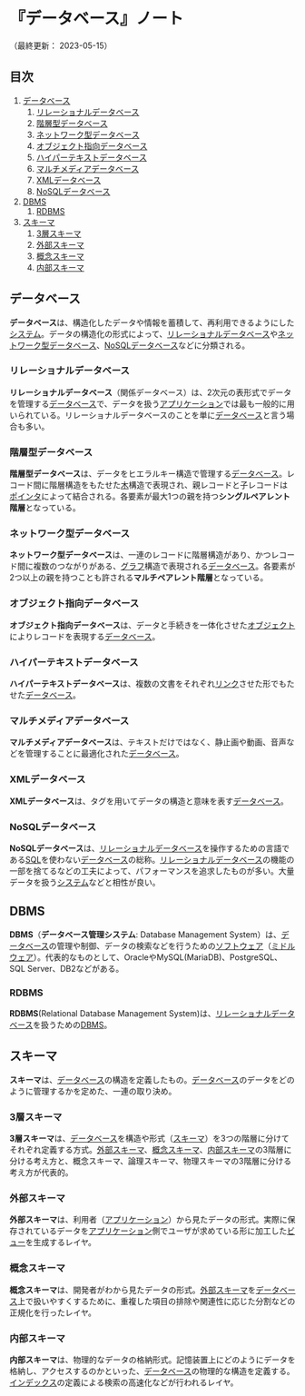 # 『データベース』ノート

（最終更新： 2023-05-15）


## 目次

1. [データベース](#データベース)
	1. [リレーショナルデータベース](#リレーショナルデータベース)
	1. [階層型データベース](#階層型データベース)
	1. [ネットワーク型データベース](#ネットワーク型データベース)
	1. [オブジェクト指向データベース](#オブジェクト指向データベース)
	1. [ハイパーテキストデータベース](#ハイパーテキストデータベース)
	1. [マルチメディアデータベース](#マルチメディアデータベース)
	1. [XMLデータベース](#xmlデータベース)
	1. [NoSQLデータベース](#NoSQLデータベース)
1. [DBMS](#dbms)
	1. [RDBMS](#rdbms)
1. [スキーマ](#スキーマ)
	1. [3層スキーマ](#3層スキーマ)
	1. [外部スキーマ](#外部スキーマ)
	1. [概念スキーマ](#概念スキーマ)
	1. [内部スキーマ](#内部スキーマ)


## データベース

**データベース**は、構造化したデータや情報を蓄積して、再利用できるようにした[システム](../../../../system/_/chapters/system.md#システム)。データの構造化の形式によって、[リレーショナルデータベース](#リレーショナルデータベース)や[ネットワーク型データベース](#ネットワーク型データベース)、[NoSQLデータベース](#nosqlデータベース)などに分類される。

### リレーショナルデータベース

**リレーショナルデータベース**（関係データベース）は、2次元の表形式でデータを管理する[データベース](#データベース)で、データを扱う[アプリケーション](../../../../computer/software/_/chapters/software.md#応用ソフトウェア)では最も一般的に用いられている。リレーショナルデータベースのことを単に[データベース](#データベース)と言う場合も多い。

### 階層型データベース

**階層型データベース**は、データをヒエラルキー構造で管理する[データベース](#データベース)。レコード間に階層構造をもたせた[木](../../../../basics/applied_mathematics/_/chapters/graph_theory.md#木)構造で表現され、親レコードと子レコードは[ポインタ](../../../../programming/_/chapters/data_type.md#ポインタ型)によって結合される。各要素が最大1つの親を持つ**シングルペアレント階層**となっている。

### ネットワーク型データベース

**ネットワーク型データベース**は、一連のレコードに階層構造があり、かつレコード間に複数のつながりがある、[グラフ](../../../../basics/applied_mathematics/_/chapters/graph_theory.md#グラフ)構造で表現される[データベース](#データベース)。各要素が2つ以上の親を持つことも許される**マルチペアレント階層**となっている。

### オブジェクト指向データベース

**オブジェクト指向データベース**は、データと手続きを一体化させた[オブジェクト](../../../../programming/_/chapters/object_oriented.md#オブジェクト)によりレコードを表現する[データベース](#データベース)。

### ハイパーテキストデータベース

**ハイパーテキストデータベース**は、複数の文書をそれぞれ[リンク](../../../../network/_/chapters/web.md#ハイパーリンク)させた形でもたせた[データベース](#データベース)。

### マルチメディアデータベース

**マルチメディアデータベース**は、テキストだけではなく、静止画や動画、音声などを管理することに最適化された[データベース](#データベース)。

### XMLデータベース

**XMLデータベース**は、タグを用いてデータの構造と意味を表す[データベース](#データベース)。

### NoSQLデータベース

**NoSQLデータベース**は、[リレーショナルデータベース](#リレーショナルデータベース)を操作するための言語である[SQL](./sql.md#sql)を使わない[データベース](#データベース)の総称。[リレーショナルデータベース](#リレーショナルデータベース)の機能の一部を捨てるなどの工夫によって、パフォーマンスを追求したものが多い。大量データを扱う[システム](../../../../system/_/chapters/system.md#システム)などと相性が良い。


## DBMS

**DBMS**（**データベース管理システム**: Database Management System）は、[データベース](#データベース)の管理や制御、データの検索などを行うための[ソフトウェア](../../../../computer/software/_/chapters/software.md#ソフトウェア)（[ミドルウェア](../../../../computer/software/_/chapters/middleware.md#ミドルウェア)）。代表的なものとして、OracleやMySQL(MariaDB)、PostgreSQL、SQL Server、DB2などがある。

### RDBMS

**RDBMS**(Relational Database Management System)は、[リレーショナルデータベース](#リレーショナルデータベース)を扱うための[DBMS](#dbms)。


## スキーマ

**スキーマ**は、[データベース](#データベース)の構造を定義したもの。[データベース](#データベース)のデータをどのように管理するかを定めた、一連の取り決め。

### 3層スキーマ

**3層スキーマ**は、[データベース](#データベース)を構造や形式（[スキーマ](#スキーマ)）を3つの階層に分けてそれぞれ定義する方式。[外部スキーマ](#外部スキーマ)、[概念スキーマ](#概念スキーマ)、[内部スキーマ](#内部スキーマ)の3階層に分ける考え方と、概念スキーマ、論理スキーマ、物理スキーマの3階層に分ける考え方が代表的。

### 外部スキーマ

**外部スキーマ**は、利用者（[アプリケーション](../../../../computer/software/_/chapters/software.md#応用ソフトウェア)）から見たデータの形式。実際に保存されているデータを[アプリケーション](../../../../computer/software/_/chapters/software.md#応用ソフトウェア)側でユーザが求めている形に加工した[ビュー](./sql.md#ビュー操作)を生成するレイヤ。

### 概念スキーマ

**概念スキーマ**は、開発者がわから見たデータの形式。[外部スキーマ](#外部スキーマ)を[データベース](#データベース)上で扱いやすくするために、重複した項目の排除や関連性に応じた分割などの正規化を行ったレイヤ。

### 内部スキーマ

**内部スキーマ**は、物理的なデータの格納形式。記憶装置上にどのようにデータを格納し、アクセスするのかといった、[データベース](#データベース)の物理的な構造を定義する。[インデックス](./index.md#インデックス)の定義による検索の高速化などが行われるレイヤ。
